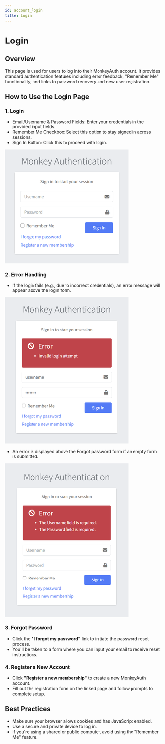 ```yaml
---
id: account_login
title: Login
---
```


# Login

## Overview
This page is used for users to log into their MonkeyAuth account. It provides standard authentication features including error feedback, "Remember Me" functionality, and links to password recovery and new user registration.

## How to Use the Login Page

### 1. Login
- Email/Username & Password Fields: Enter your credentials in the provided input fields.
- Remember Me Checkbox: Select this option to stay signed in across sessions.
- Sign In Button: Click this to proceed with login.

<img src="../images/LoginAdmin.png" alt="Login" width="400"/>

### 2. Error Handling
- If the login fails (e.g., due to incorrect credentials), an error message will appear above the login form.

<img src="../images/LoginInvalidError.png" alt="Invalid login attempt" width="400"/>

- An error is displayed above the Forgot password form if an empty form is submitted.

<img src="../images/LoginRequiredError.png" alt="Required fields" width="400"/>

### 3. Forgot Password
- Click the **"I forgot my password"** link to initiate the password reset process.
- You'll be taken to a form where you can input your email to receive reset instructions.

### 4. Register a New Account
- Click **"Register a new membership"** to create a new MonkeyAuth account.
- Fill out the registration form on the linked page and follow prompts to complete setup.

## Best Practices
- Make sure your browser allows cookies and has JavaScript enabled.
- Use a secure and private device to log in.
- If you're using a shared or public computer, avoid using the "Remember Me" feature.
